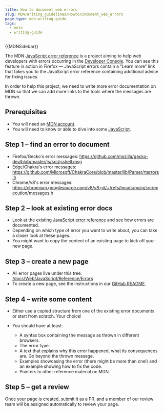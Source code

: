 ```yaml
---
title: How to document web errors
slug: MDN/Writing_guidelines/Howto/Document_web_errors
page-type: mdn-writing-guide
tags:
  - meta
  - writing-guide
---
```


{{MDNSidebar}}

The MDN [JavaScript error reference](/en-US/docs/Web/JavaScript/Reference/Errors) is a project aiming to help web developers with errors occurring in the [Developer Console](https://firefox-source-docs.mozilla.org/devtools-user/web_console/index.html). You can see this feature in action in Firefox — JavaScript errors contain a "Learn more" link that takes you to the JavaScript error reference containing additional advice for fixing issues.

In order to help this project, we need to write more error documentation on MDN so that we can add more links to the tools where the messages are thrown.

## Prerequisites

- You will need an [MDN account](/en-US/docs/MDN/Contribute/Getting_started#step_1_create_an_account_on_mdn).
- You will need to know or able to dive into some [JavaScript](/en-US/docs/Web/JavaScript).

## Step 1 – find an error to document

- Firefox/Gecko's error messages: <https://github.com/mozilla/gecko-dev/blob/master/js/src/jsshell.msg>
- Edge/Chakra's error messages: <https://github.com/Microsoft/ChakraCore/blob/master/lib/Parser/rterrors.h>
- Chrome/v8's error messages: <https://chromium.googlesource.com/v8/v8.git/+/refs/heads/main/src/execution/messages.h>

## Step 2 – look at existing error docs

- Look at the existing [JavaScript error reference](/en-US/docs/Web/JavaScript/Reference/Errors) and see how errors are documented.
- Depending on which type of error you want to write about, you can take a closer look at these pages.
- You might want to copy the content of an existing page to kick off your new page.

## Step 3 – create a new page

- All error pages live under this tree: [/docs/Web/JavaScript/Reference/Errors](/en-US/docs/Web/JavaScript/Reference/Errors)
- To create a new page, see the instructions in our [GitHub README](https://github.com/mdn/content#adding-a-new-document).

## Step 4 – write some content

- Either use a copied structure from one of the existing error documents or start from scratch. Your choice!
- You should have at least:

  - A syntax box containing the message as thrown in different browsers.
  - The error type.
  - A text that explains why this error happened, what its consequences are. Go beyond the thrown message.
  - Examples showcasing the error (there might be more than one!) and an example showing how to fix the code.
  - Pointers to other reference material on MDN.

## Step 5 – get a review

Once your page is created, submit it as a PR, and a member of our review team will be assigned automatically to review your page.
